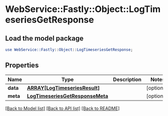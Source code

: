# WebService::Fastly::Object::LogTimeseriesGetResponse

## Load the model package
```perl
use WebService::Fastly::Object::LogTimeseriesGetResponse;
```

## Properties
Name | Type | Description | Notes
------------ | ------------- | ------------- | -------------
**data** | [**ARRAY[LogTimeseriesResult]**](LogTimeseriesResult.md) |  | [optional] 
**meta** | [**LogTimeseriesGetResponseMeta**](LogTimeseriesGetResponseMeta.md) |  | [optional] 

[[Back to Model list]](../README.md#documentation-for-models) [[Back to API list]](../README.md#documentation-for-api-endpoints) [[Back to README]](../README.md)


